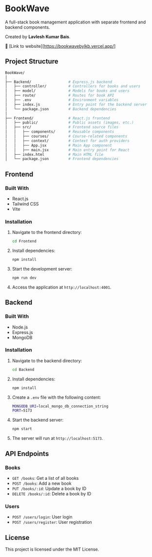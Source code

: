
# BookWave

A full-stack book management application with separate frontend and backend components.

Created by **Lavlesh Kumar Bais**.


:rocket: [Link to website][https://bookwavebylkb.vercel.app/]

## Project Structure

```bash
BookWave/
│
├── Backend/                 # Express.js backend
│   ├── controller/          # Controllers for books and users
│   ├── model/               # Models for books and users
│   ├── route/               # Routes for book API
│   ├── .env                 # Environment variables
│   ├── index.js             # Entry point for the backend server
│   └── package.json         # Backend dependencies
│
├── Frontend/                # React.js frontend
│   ├── public/              # Public assets (images, etc.)
│   ├── src/                 # Frontend source files
│   │   ├── components/      # Reusable components
│   │   ├── courses/         # Course-related components
│   │   ├── context/         # Context for auth providers
│   │   ├── App.jsx          # Main App component
│   │   ├── main.jsx         # Main entry point for React
│   ├── index.html           # Main HTML file
│   └── package.json         # Frontend dependencies
```

## Frontend

### Built With

- React.js
- Tailwind CSS
- Vite

### Installation

1. Navigate to the frontend directory:

   ```bash
   cd Frontend
   ```

2. Install dependencies:

   ```bash
   npm install
   ```

3. Start the development server:

   ```bash
   npm run dev
   ```

4. Access the application at `http://localhost:4001`.

## Backend

### Built With

- Node.js
- Express.js
- MongoDB

### Installation

1. Navigate to the backend directory:

   ```bash
   cd Backend
   ```

2. Install dependencies:

   ```bash
   npm install
   ```

3. Create a `.env` file with the following content:

   ```bash
   MONGODB_URI=local_mongo_db_connection_string
   PORT=5173
   ```

4. Start the backend server:

   ```bash
   npm start
   ```

5. The server will run at `http://localhost:5173`.

## API Endpoints

### Books

- `GET /books`: Get a list of all books
- `POST /books`: Add a new book
- `PUT /books/:id`: Update a book by ID
- `DELETE /books/:id`: Delete a book by ID

### Users

- `POST /users/login`: User login
- `POST /users/register`: User registration

## License

This project is licensed under the MIT License.

